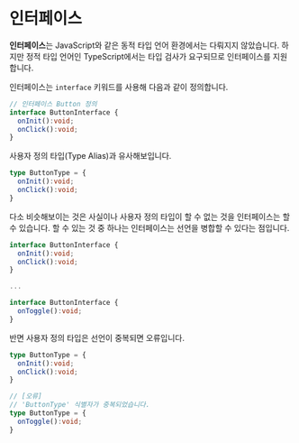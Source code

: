 # 인터페이스

**인터페이스**는 JavaScript와 같은 동적 타입 언어 환경에서는 다뤄지지 않았습니다. 하지만 정적 타입 언어인 TypeScript에서는 타입 검사가 요구되므로  인터페이스를 지원합니다. 

인터페이스는 `interface` 키워드를 사용해 다음과 같이 정의합니다.

```typescript
// 인터페이스 Button 정의
interface ButtonInterface {
  onInit():void;
  onClick():void;
}
```

사용자 정의 타입\(Type Alias\)과 유사해보입니다.

```typescript
type ButtonType = {
  onInit():void;
  onClick():void;
}
```

다소 비슷해보이는 것은 사실이나 사용자 정의 타입이 할 수 없는 것을 인터페이스는 할 수 있습니다. 할 수 있는 것 중 하나는 인터페이스는 선언을 병합할 수 있다는 점입니다.

```typescript
interface ButtonInterface {
  onInit():void;
  onClick():void;
}

...

interface ButtonInterface {
  onToggle():void;
}
```

반면 사용자 정의 타입은 선언이 중복되면  오류입니다.

```typescript
type ButtonType = {
  onInit():void;
  onClick():void;
}

// [오류]
// 'ButtonType' 식별자가 중복되었습니다.
type ButtonType = {
  onToggle():void;
}
```

